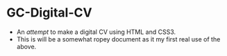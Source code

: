 # GC-Digital-CV
* An *attempt* to make a digital CV using HTML and CSS3.
* This is will be a somewhat ropey document as it my first real use of the above.
